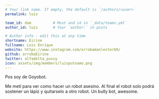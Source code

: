 ```yaml
---
# Your link name. If empty, the default is `/authors/<user>`
permalink: luis

team_id: dam          # Must and id in `_data/teams.yml`
author_id: luis       # Your `author:` in posts

# Author info - edit this at any time
shortname: Eirine
fullname: Luis Enrique
website: https://www.instagram.com/arrobamanlester69/
github: arrobaEirine
twitter: alfadelta_pussy
icon: assets/img/members/luisputoamo.png
---
```


Pos soy de Goyobot.
  
Me metí para ver como hacer un robot asesino.
Al final el robot solo podrá sostener un lápiz y quitarselo a otro robot.
Un bully bot, awesome.
